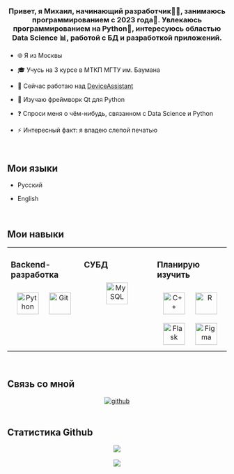 
### <div align="center">Привет, я Михаил, начинающий разработчик👨‍💻, занимаюсь программированием с 2023 года🚀. Увлекаюсь программированием на Python🐍, интересуюсь областью Data Science 📊, работой с БД и разработкой приложений.</div>  
  

- 🌐 Я из Москвы  
  

- 🎓 Учусь на 3 курсе в МТКП МГТУ им. Баумана  
  

- 🔭 Сейчас работаю над [DeviceAssistant](https://github.com/Shqtes/DeviceAssistant.git)  
  

- 🌱 Изучаю фреймворк Qt для Python  
  

- ❓ Спроси меня о чём-нибудь, связанном с Data Science и Python  
  

- ⚡ Интересный факт: я владею слепой печатью  
  

<br/>  


## Мои языки  
- Русский  
  

- English  
  

<br/>  


## Мои навыки  
<table><tr><td valign="top" width="33%">



### Backend-разработка  
<div align="center">  
<a href="https://www.python.org/" target="_blank"><img style="margin: 10px" src="https://profilinator.rishav.dev/skills-assets/python-original.svg" alt="Python" height="50" /></a>  
<a href="https://github.com/" target="_blank"><img style="margin: 10px" src="https://profilinator.rishav.dev/skills-assets/git-scm-icon.svg" alt="Git" height="50" /></a>  
</div>

</td><td valign="top" width="33%">



### СУБД  
<div align="center">  
<a href="https://www.mysql.com/" target="_blank"><img style="margin: 10px" src="https://profilinator.rishav.dev/skills-assets/mysql-original-wordmark.svg" alt="MySQL" height="50" /></a>  
</div>

</td><td valign="top" width="33%">



### Планирую изучить  
<div align="center">  
<a href="https://www.cplusplus.com/" target="_blank"><img style="margin: 10px" src="https://profilinator.rishav.dev/skills-assets/cplusplus-original.svg" alt="C++" height="50" /></a>  
<a href="https://www.r-project.org/" target="_blank"><img style="margin: 10px" src="https://profilinator.rishav.dev/skills-assets/r.svg" alt="R" height="50" /></a>  
<a href="https://flask.palletsprojects.com/" target="_blank"><img style="margin: 10px" src="https://profilinator.rishav.dev/skills-assets/flask.png" alt="Flask" height="50" /></a>  
<a href="https://www.figma.com/" target="_blank"><img style="margin: 10px" src="https://profilinator.rishav.dev/skills-assets/figma-icon.svg" alt="Figma" height="50" /></a>  
</div>

</td></tr></table>  

<br/>  


## Связь со мной  
<div align="center">
<a href="https://github.com/shqtes" target="_blank">
<img src=https://img.shields.io/badge/github-%2324292e.svg?&style=for-the-badge&logo=github&logoColor=white alt=github style="margin-bottom: 5px;" />
</a>  
</div>  
  

<br/>  


## Статистика Github  
<div align="center"><img src="https://github-readme-stats.vercel.app/api?username=shqtes&show_icons=true&count_private=true&hide_border=true" align="center" /></div>  

<br/>  

<div align="center">
<img src="https://komarev.com/ghpvc/?username=shqtes&&style=flat-square" align="center" />
</div>  

<br />
